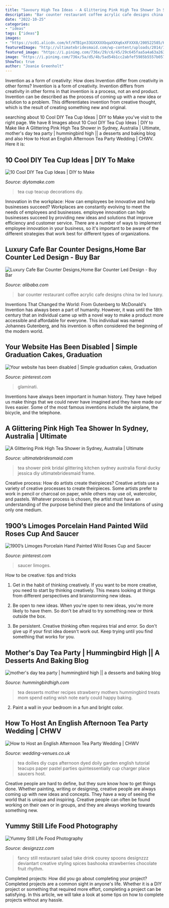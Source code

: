```yaml
---
title: "Savoury High Tea Ideas - A Glittering Pink High Tea Shower In Sydney, Australia"
description: "Bar counter restaurant coffee acrylic cafe designs china tw led luxury"
date: "2022-10-25"
categories:
- "ideas"
tags: ["ideas"]
images:
- "https://sc01.alicdn.com/kf/HTB1pn33GXXXXXbqaXXXq6xXFXXX8/200522585/HTB1pn33GXXXXXbqaXXXq6xXFXXX8.jpg"
featuredImage: "http://ultimatebridesmaid.com/wp-content/uploads/2014/12/07-helena-kitchentea-bridalshower-hightea-diy-11.jpg"
featured_image: "https://i.pinimg.com/736x/29/c6/45/29c645faa5a4a63a2636f99b5afcbff9.jpg"
image: "https://i.pinimg.com/736x/5a/d5/4b/5ad54b1cc2abfef5985b5557b057e4d1.jpg"
ShowToc: true
author: "Joanie Greenholt"
---
```



Invention as a form of creativity: How does Invention differ from creativity in other forms?
Invention is a form of creativity. Invention differs from creativity in other forms in that invention is a process, not an end product. Invention can be described as the process of coming up with a new idea or solution to a problem. This differentiates invention from creative thought, which is the result of creating something new and original.

	

		
searching about 10 Cool DIY Tea Cup Ideas | DIY to Make you've visit to the right page. We have 8 Images about 10 Cool DIY Tea Cup Ideas | DIY to Make like A Glittering Pink High Tea Shower in Sydney, Australia | Ultimate, mother&#039;s day tea party | hummingbird high || a desserts and baking blog and also How to Host an English Afternoon Tea Party Wedding | CHWV. Here it is:
		
    
## 10 Cool DIY Tea Cup Ideas | DIY To Make

<img loading=lazy src="http://www.diytomake.com/wp-content/uploads/2015/11/Teacup-Party-Decorations.jpg" onerror="this.onerror=null;this.src='https://tse4.mm.bing.net/th?id=OIP.aYW_9jYDyBJlynX_VCewMQHaE7&amp;pid=15.1';" alt="10 Cool DIY Tea Cup Ideas | DIY to Make">

_Source: diytomake.com_

>tea cup teacup decorations diy. 

	

Innovation in the workplace: How can employees be innovative and help businesses succeed?
Workplaces are constantly evolving to meet the needs of employees and businesses. employee innovation can help businesses succeed by providing new ideas and solutions that improve efficiency and customer service. There are a number of ways to implement employee innovation in your business, so it's important to be aware of the different strategies that work best for different types of organizations.

    
## Luxury Cafe Bar Counter Designs,Home Bar Counter Led Design - Buy Bar

<img loading=lazy src="https://sc01.alicdn.com/kf/HTB1pn33GXXXXXbqaXXXq6xXFXXX8/200522585/HTB1pn33GXXXXXbqaXXXq6xXFXXX8.jpg" onerror="this.onerror=null;this.src='https://tse3.mm.bing.net/th?id=OIP.oHfshyeFQ9Ordif1YnDWLgHaFj&amp;pid=15.1';" alt="Luxury Cafe Bar Counter Designs,Home Bar Counter Led Design - Buy Bar">

_Source: alibaba.com_

>bar counter restaurant coffee acrylic cafe designs china tw led luxury. 

	

Inventions That Changed the World: From Gutenberg to McDonald's
Invention has always been a part of humanity. However, it was until the 18th century that an individual came up with a novel way to make a product more accessible and affordable for everyone. This individual was named Johannes Gutenberg, and his invention is often considered the beginning of the modern world.

    
## Your Website Has Been Disabled | Simple Graduation Cakes, Graduation

<img loading=lazy src="https://i.pinimg.com/736x/5a/d5/4b/5ad54b1cc2abfef5985b5557b057e4d1.jpg" onerror="this.onerror=null;this.src='https://tse3.mm.bing.net/th?id=OIP.pjyyttwcySaCcoTwu7g1CAHaLG&amp;pid=15.1';" alt="Your website has been disabled | Simple graduation cakes, Graduation">

_Source: pinterest.com_

>glaminati. 

	

Inventions have always been important in human history. They have helped us make things that we could never have imagined and they have made our lives easier. Some of the most famous inventions include the airplane, the bicycle, and the telephone.

    
## A Glittering Pink High Tea Shower In Sydney, Australia | Ultimate

<img loading=lazy src="http://ultimatebridesmaid.com/wp-content/uploads/2014/12/07-helena-kitchentea-bridalshower-hightea-diy-11.jpg" onerror="this.onerror=null;this.src='https://tse2.mm.bing.net/th?id=OIP.MeDnyfBpU1NNW522szdDTAHaLL&amp;pid=15.1';" alt="A Glittering Pink High Tea Shower in Sydney, Australia | Ultimate">

_Source: ultimatebridesmaid.com_

>tea shower pink bridal glittering kitchen sydney australia floral ducky jessica diy ultimatebridesmaid frame. 

	

Creative process: How do artists create theirpieces?
Creative artists use a variety of creative processes to create theirpieces. Some artists prefer to work in pencil or charcoal on paper, while others may use oil, watercolor, and pastels. Whatever process is chosen, the artist must have an understanding of the purpose behind their piece and the limitations of using only one medium.

    
## 1900’s Limoges Porcelain Hand Painted Wild Roses Cup And Saucer

<img loading=lazy src="https://i.pinimg.com/736x/29/c6/45/29c645faa5a4a63a2636f99b5afcbff9.jpg" onerror="this.onerror=null;this.src='https://tse4.mm.bing.net/th?id=OIP.hrfjbX8-Kj7fPK-CuabG8QHaGj&amp;pid=15.1';" alt="1900’s Limoges Porcelain Hand Painted Wild Roses Cup and Saucer">

_Source: pinterest.com_

>saucer limoges. 

	

How to be creative: tips and tricks
1. Get in the habit of thinking creatively. If you want to be more creative, you need to start by thinking creatively. This means looking at things from different perspectives and brainstorming new ideas.
2. Be open to new ideas. When you're open to new ideas, you're more likely to have them. So don't be afraid to try something new or think outside the box.

3. Be persistent. Creative thinking often requires trial and error. So don't give up if your first idea doesn't work out. Keep trying until you find something that works for you.

    
## Mother&#039;s Day Tea Party | Hummingbird High || A Desserts And Baking Blog

<img loading=lazy src="https://1.bp.blogspot.com/-aowzcdRE3XA/Vv4JuimweBI/AAAAAAAAQiU/FTK6XutpQBM_4I7CugHFHKZNxT1ZNLvmA/s1600/IMG_2916.jpg" onerror="this.onerror=null;this.src='https://tse4.mm.bing.net/th?id=OIP.-q_N_RMv6rUdTB2V49lMbAHaLH&amp;pid=15.1';" alt="mother&#039;s day tea party | hummingbird high || a desserts and baking blog">

_Source: hummingbirdhigh.com_

>tea desserts mother recipes strawberry mothers hummingbird treats mom spend eating wish note early could happy baking. 

	

2. Paint a wall in your bedroom in a fun and bright color.

    
## How To Host An English Afternoon Tea Party Wedding | CHWV

<img loading=lazy src="https://www.wedding-venues.co.uk/sites/default/files/wedding-afternoon-tea-party-tea-cups-doilies.jpg" onerror="this.onerror=null;this.src='https://tse4.mm.bing.net/th?id=OIP.AviwggJ3y24CtCaD6wXdiQHaLM&amp;pid=15.1';" alt="How to Host an English Afternoon Tea Party Wedding | CHWV">

_Source: wedding-venues.co.uk_

>tea doilies diy cups afternoon dyed doily garden english tutorial teacups paper pastel parties quintessentially cup charger place saucers host. 

	

Creative people are hard to define, but they sure know how to get things done. Whether painting, writing or designing, creative people are always coming up with new ideas and concepts. They have a way of seeing the world that is unique and inspiring. Creative people can often be found working on their own or in groups, and they are always working towards something new.

    
## Yummy Still Life Food Photography

<img loading=lazy src="https://www.designzzz.com/wp-content/uploads/2013/04/salad__take_two__fancy_restaurant_style.jpg" onerror="this.onerror=null;this.src='https://tse4.mm.bing.net/th?id=OIP.OdBV9PXof7BO4pYyGNDIJgHaE7&amp;pid=15.1';" alt="Yummy Still Life Food Photography">

_Source: designzzz.com_

>fancy still restaurant salad take drink courey spoons designzzz deviantart creative styling spices bashooka strawberries chocolate fruit rhythm. 

	

Completed projects: How did you go about completing your project?
Completed projects are a common sight in anyone's life. Whether it is a DIY project or something that required more effort, completing a project can be satisfying. In this article, we will take a look at some tips on how to complete projects without any hassle.

